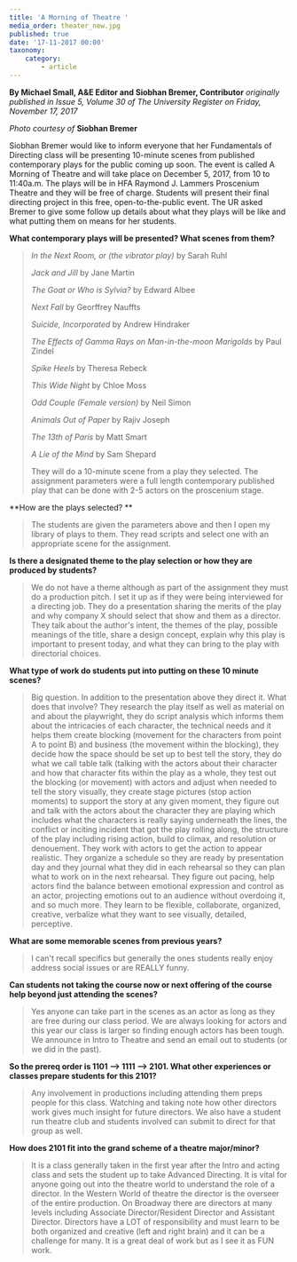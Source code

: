 ```yaml
---
title: 'A Morning of Theatre '
media_order: theater_new.jpg
published: true
date: '17-11-2017 00:00'
taxonomy:
    category:
        - article
---
```


**By Michael Small, A&E Editor and Siobhan Bremer, Contributor** _originally published in Issue 5, Volume 30 of The University Register on Friday, November 17, 2017_

_Photo courtesy of_ **Siobhan Bremer**

Siobhan Bremer would like to inform everyone that her Fundamentals of Directing class will be presenting 10-minute scenes from published contemporary plays for the public coming up soon. The event is called A Morning of Theatre and will take place on December 5, 2017, from 10 to 11:40a.m. The plays will be in HFA Raymond J. Lammers Proscenium Theatre and they will be free of charge. Students will present their final directing project in this free, open-to-the-public event. The UR asked Bremer to give some follow up details about what they plays will be like and what putting them on means for her students.


**What contemporary plays will be presented? What scenes from them?**

> _In the Next Room, or (the vibrator play)_ by Sarah Ruhl
> 
> _Jack and Jill_ by Jane Martin
> 
> _The Goat or Who is Sylvia?_ by Edward Albee
> 
> _Next Fall_ by Georffrey Nauffts 
> 
> _Suicide, Incorporated_ by Andrew Hindraker
> 
> _The Effects of Gamma Rays on Man-in-the-moon Marigolds_ by Paul Zindel
> 
> _Spike Heels_ by Theresa Rebeck
> 
> _This Wide Night_ by Chloe Moss
> 
> _Odd Couple (Female version)_ by Neil Simon
> 
> _Animals Out of Paper_ by Rajiv Joseph
> 
> _The 13th of Paris_ by Matt Smart
> 
> _A Lie of the Mind_ by Sam Shepard
> 
> They will do a 10-minute scene from a play they selected. The assignment parameters were a full length contemporary published play that can be done with 2-5 actors on the proscenium stage. 

**How are the plays selected? **

> The students are given the parameters above and then I open my library of plays to them.  They read scripts and select one with an appropriate scene for the assignment. 

**Is there a designated theme to the play selection or how they are produced by students?**

> We do not have a theme although as part of the assignment they must do a production pitch. I set it up as if they were being interviewed for a directing job. They do a presentation sharing the merits of the play and why company X should select that show and them as a director. They talk about the author's intent, the themes of the play, possible meanings of the title, share a design concept, explain why this play is important to present today, and what they can bring to the play with directorial choices. 

**What type of work do students put into putting on these 10 minute scenes?**

> Big question. In addition to the presentation above they direct it. What does that involve? They research the play itself as well as material on and about the playwright, they do script analysis which informs them about the intricacies of each character, the technical needs and it helps them create blocking (movement for the characters from point A to point B) and business (the movement within the blocking), they decide how the space should be set up to best tell the story, they do what we call table talk (talking with the actors about their character and how that character fits within the play as a whole, they test out the blocking (or movement) with actors and adjust when needed to tell the story visually, they create stage pictures (stop action moments) to support the story at any given moment, they figure out and talk with the actors about the character they are playing  which includes what the characters is really saying underneath the lines, the conflict or inciting incident that got the play rolling along, the structure of the play including rising action, build to climax, and resolution or denouement. They work with actors to get the action to appear realistic. They organize a schedule so they are ready by presentation day and they journal what they did in each rehearsal so they can plan what to work on in the next rehearsal. They figure out pacing, help actors find the balance between emotional expression and control as an actor, projecting emotions out to an audience without overdoing it, and so much more. They learn to be flexible, collaborate, organized, creative, verbalize what they want to see visually, detailed, perceptive.

**What are some memorable scenes from previous years?**

> I can't recall specifics but generally the ones students really enjoy address social issues or are REALLY funny.  

**Can students not taking the course now or next offering of the course help beyond just attending the scenes?**

> Yes anyone can take part in the scenes as an actor as long as they are free during our class period. We are always looking for actors and this year our class is larger so finding enough actors has been tough. We announce in Intro to Theatre and send an email out to students (or we did in the past).

**So the prereq order is 1101 --> 1111 --> 2101. What other experiences or classes prepare students for this 2101?**

> Any involvement in productions including attending them preps people for this class. Watching and taking note how other directors work gives much insight for future directors. We also have a student run theatre club and students involved can submit to direct for that group as well.  

**How does 2101 fit into the grand scheme of a theatre major/minor?**

> It is a class generally taken in the first year after the Intro and acting class and sets the student up to take Advanced Directing. It is vital for anyone going out into the theatre world to understand the role of a director. In the Western World of theatre the director is the overseer of the entire production. On Broadway there are directors at many levels including Associate Director/Resident Director and Assistant Director. Directors have a LOT of responsibility and must learn to be both organized and creative (left and right brain) and it can be a challenge for many. It is a great deal of work but as I see it as FUN work.




